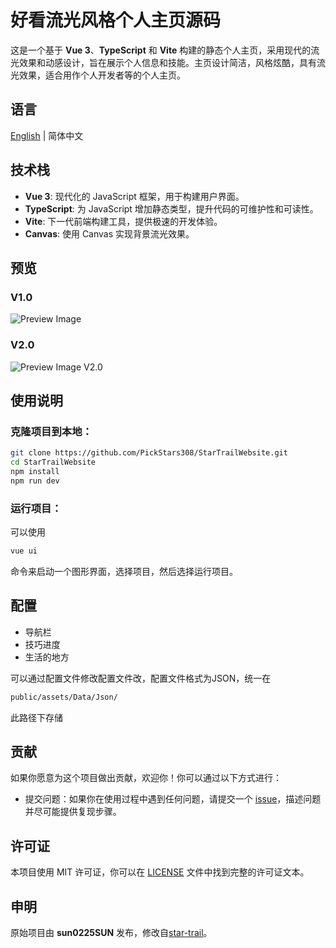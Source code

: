 # 好看流光风格个人主页源码

这是一个基于 **Vue 3**、**TypeScript** 和 **Vite** 构建的静态个人主页，采用现代的流光效果和动感设计，旨在展示个人信息和技能。主页设计简洁，风格炫酷，具有流光效果，适合用作个人开发者等的个人主页。

## 语言

[English](README.md) | 简体中文

## 技术栈

- **Vue 3**: 现代化的 JavaScript 框架，用于构建用户界面。
- **TypeScript**: 为 JavaScript 增加静态类型，提升代码的可维护性和可读性。
- **Vite**: 下一代前端构建工具，提供极速的开发体验。
- **Canvas**: 使用 Canvas 实现背景流光效果。

## 预览

### V1.0

![Preview Image](./Preview/20241228-165315.png 'Preview Image')

### V2.0

![Preview Image V2.0](./Preview/31-12-2024_222014_localhost.jpeg 'Preview Image V2.0')

## 使用说明

### 克隆项目到本地：

```bash
git clone https://github.com/PickStars308/StarTrailWebsite.git
cd StarTrailWebsite
npm install
npm run dev
```

### 运行项目：

可以使用

```bash
vue ui
```

命令来启动一个图形界面，选择项目，然后选择运行项目。

## 配置

- 导航栏
- 技巧进度
- 生活的地方

可以通过配置文件修改配置文件改，配置文件格式为JSON，统一在

```bash
public/assets/Data/Json/
```

此路径下存储

## 贡献

如果你愿意为这个项目做出贡献，欢迎你！你可以通过以下方式进行：

- 提交问题：如果你在使用过程中遇到任何问题，请提交一个 [issue](https://github.com/PickStars308/StarTrailWebsite/issues)，描述问题并尽可能提供复现步骤。

## 许可证

本项目使用 MIT 许可证，你可以在 [LICENSE](LICENSE) 文件中找到完整的许可证文本。

## 申明

原始项目由 **sun0225SUN** 发布，修改自[star-trail](https://github.com/sun0225SUN/star-trail)。
